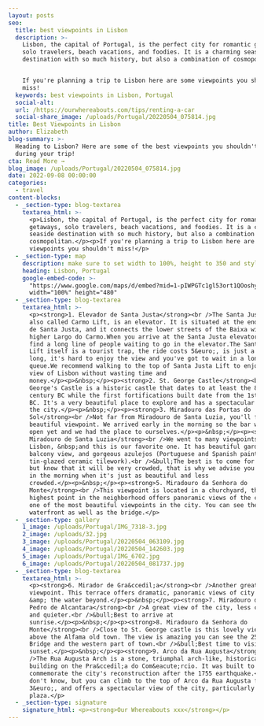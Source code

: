```yaml
---
layout: posts
seo:
  title: best viewpoints in Lisbon
  description: >-
    Lisbon, the capital of Portugal, is the perfect city for romantic getaways,
    solo travelers, beach vacations, and foodies. It is a charming seaside
    destination with so much history, but also a combination of cosmopolitan.


    If you're planning a trip to Lisbon here are some viewpoints you shouldn't
    miss!
  keywords: best viewpoints in Lisbon, Portugal
  social-alt:
  url: /https://ourwhereabouts.com/tips/renting-a-car
  social-share_image: /uploads/Portugal/20220504_075814.jpg
title: Best Viewpoints in Lisbon
author: Elizabeth
blog-summary: >-
  Heading to Lisbon? Here are some of the best viewpoints you shouldn't miss
  during your trip!
cta: Read More →
blog_image: /uploads/Portugal/20220504_075814.jpg
date: 2022-09-08 00:00:00
categories:
  - travel
content-blocks:
  - _section-type: blog-textarea
    textarea_html: >-
      <p>Lisbon, the capital of Portugal, is the perfect city for romantic
      getaways, solo travelers, beach vacations, and foodies. It is a charming
      seaside destination with so much history, but also a combination of
      cosmopolitan.</p><p>If you're planning a trip to Lisbon here are some
      viewpoints you shouldn't miss!</p>
  - _section-type: map
    description: make sure to set width to 100%, height to 350 and style to border 2
    heading: Lisbon, Portugal
    google-embed-code: >-
      "https://www.google.com/maps/d/embed?mid=1-pIWPGTc1gl53ort1QOoshyD1WYVBLE&ehbc=2E312F"
      width="100%" height="480"
  - _section-type: blog-textarea
    textarea_html: >-
      <p><strong>1. Elevador de Santa Justa</strong><br />The Santa Justa Lift,
      also called Carmo Lift, is an elevator. It is situated at the end of Rua
      de Santa Justa, and it connects the lower streets of the Baixa with the
      higher Largo do Carmo.When you arrive at the Santa Justa elevator you'll
      find a long line of people waiting to go in the elevator.The Santa Justa
      Lift itself is a tourist trap, the ride costs 5&euro;, is just a minute
      long, it's hard to enjoy the view and you've got to wait in a long
      queue.We recommend walking to the top of Santa Justa Lift to enjoy the
      view of Lisbon without wasting time and
      money.</p><p>&nbsp;</p><p><strong>2. St. George Castle</strong><br />Saint
      George's Castle is a historic castle that dates to at least the 8th
      century BC while the first fortifications built date from the 1st century
      BC. It's a very beautiful place to explore and has a spectacular view of
      the city.</p><p>&nbsp;</p><p><strong>3. Miradouro das Portas do
      Sol</strong><br />Not far from Miradouro de Santa Luzia, you'll find this
      beautiful viewpoint. We arrived early in the morning so the bar wasn't
      open yet and we had the place to ourselves.</p><p>&nbsp;</p><p><strong>4.
      Miradouro de Santa Luzia</strong><br />We went to many viewpoints in
      Lisbon, &nbsp;and this is our favorite one. It has beautiful gardens and
      balcony view, and gorgeous azulejos (Portuguese and Spanish painted
      tin-glazed ceramic tilework).<br />&bull;The best is to come for sunset
      but know that it will be very crowded, that is why we advise you to visit
      in the morning when it's just as beautiful and less
      crowded.​​​​​​</p><p>&nbsp;</p><p><strong>5. Miradouro da Senhora do
      Monte</strong><br />This viewpoint is located in a churchyard, this
      highest point in the neighborhood offers panoramic views of the city. It's
      one of the most beautiful viewpoints in the city. You can see the entire
      waterfront as well as the bridge.</p>
  - _section-type: gallery
    1_image: /uploads/Portugal/IMG_7318-3.jpg
    2_image: /uploads/32.jpg
    3_image: /uploads/Portugal/20220504_063109.jpg
    4_image: /uploads/Portugal/20220504_142603.jpg
    5_image: /uploads/Portugal/IMG_6702.jpg
    6_image: /uploads/Portugal/20220504_081737.jpg
  - _section-type: blog-textarea
    textarea_html: >-
      <p><strong>6. Mirador de Gra&ccedil;a</strong><br />Another great
      viewpoint. This terrace offers dramatic, panoramic views of city rooftops
      &amp; the water beyond.</p><p>&nbsp;</p><p><strong>7. Miradouro de Sao
      Pedro de Alcantara</strong><br />A great view of the city, less crowded
      and quieter.<br />&bull;Best to arrive at
      sunrise.</p><p>&nbsp;</p><p><strong>8. Miradouro da Senhora do
      Monte</strong><br />Close to St. George castle is this lovely viewpoint
      above the Alfama old town. The view is amazing you can see the 25 Abril
      Bridge and the western part of town.<br />&bull;Best time to visit is for
      sunset.</p><p>&nbsp;</p><p><strong>9. Arco da Rua Augusta</strong><br
      />The Rua Augusta Arch is a stone, triumphal arch-like, historical
      building on the Pra&ccedil;a do Com&eacute;rcio. It was built to
      commemorate the city's reconstruction after the 1755 earthquake.<br />Many
      don't know, but you can climb to the top of Arco da Rua Augusta for
      3&euro;, and offers a spectacular view of the city, particularly the
      plaza.</p>
  - _section-type: signature
    signature_html: <p><strong>Our Whereabouts xxx</strong></p>
---
```

